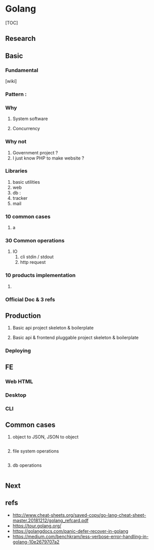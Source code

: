 # Golang


[TOC]

## Research
## Basic
### Fundamental

[wiki]

### Pattern : 

### Why

1. System software

2. Concurrency

### Why not

1. Government project ?
2. I just know PHP to make website ?

### Libraries

1. basic utilities
2. web
3. db : 
4. tracker
5. mail

### 10 common cases

1. a

### 30 Common operations

1. IO
   1. cli stdin / stdout
   2. http request

### 10 products implementation

1. 

### Official Doc & 3 refs
## Production
1. Basic api project skeleton & boilerplate

2. Basic api & frontend pluggable project skeleton & boilerplate

### Deploying
## FE
### Web HTML
### Desktop
### CLI
## Common cases
1. object to JSON, JSON to object

   ```go
   
   ```

2. file system operations
   ```go
   
   ```

3. db operations
   ```go
   
   ```


## Next

## refs

- http://www.cheat-sheets.org/saved-copy/go-lang-cheat-sheet-master.20181212/golang_refcard.pdf
- https://tour.golang.org/
- https://golangdocs.com/panic-defer-recover-in-golang
- https://medium.com/benchkram/less-verbose-error-handling-in-golang-10e2679707a2
